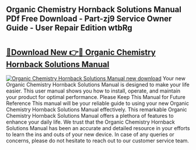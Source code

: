 ## Organic Chemistry Hornback Solutions Manual PDf Free Download - Part-zj9 Service Owner Guide - User Repair Edition wtbRg

# <h2><a href="http://bc81910.oget.top/?id=Organic+Chemistry+Hornback+Solutions+Manual">🔗Download New 👉🔴 Organic Chemistry Hornback Solutions Manual</a></h2>

[![Organic Chemistry Hornback Solutions Manual new download](https://i.imgur.com/5g1atiW.png)](http://bc81910.oget.top/?id=Organic+Chemistry+Hornback+Solutions+Manual)
Your new Organic Chemistry Hornback Solutions Manual is designed to make your life easier. This user manual shows you how to install, operate, and maintain your product for optimal performance. Please Keep This Manual for Future Reference This manual will be your reliable guide to using your new Organic Chemistry Hornback Solutions Manual effectively. This remarkable Organic Chemistry Hornback Solutions Manual offers a plethora of features to enhance your daily life. We trust that the Organic Chemistry Hornback Solutions Manual has been an accurate and detailed resource in your efforts to learn the ins and outs of your new device. In case of any queries or concerns, please do not hesitate to reach out to our customer service team.
